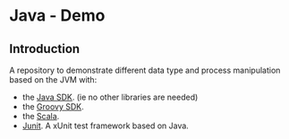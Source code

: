 # Java - Demo

## Introduction
A repository to demonstrate different data type and process manipulation based on the JVM with:

   * the [Java SDK](src/Java). (ie no other libraries are needed)
   * the [Groovy SDK](src/Groovy).
   * the [Scala](src/Scala).
   * [Junit](src/Junit). A xUnit test framework based on Java.

  
